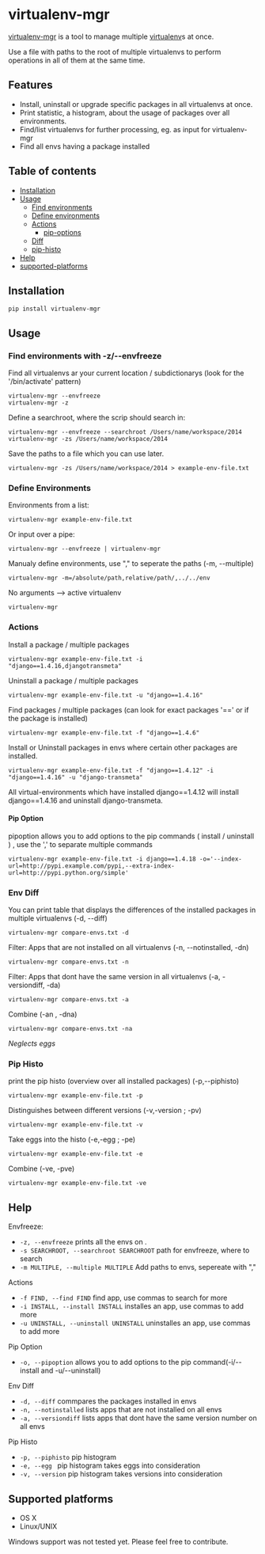 # virtualenv-mgr

[virtualenv-mgr](https://github.com/arteria/virtualenv-mgr) is a tool to manage multiple [virtualenv](http://www.virtualenv.org/)s at once.

Use a file with paths to the root of multiple virtualenvs to perform operations in all of them at the same time.

## Features

* Install, uninstall or upgrade specific packages in all virtualenvs at once.
* Print statistic, a histogram, about the usage of packages over all environments. 
* Find/list virtualenvs for further processing, eg. as input for virtualenv-mgr
* Find all envs having a package installed

## Table of contents

* [Installation](#installation)
* [Usage](#usage)
  * [Find environments](#find-environments-with--z--envfreeze)
  * [Define environments](#define-environments)
  * [Actions](#actions)
    * [pip-options](#pip-option)
  * [Diff](#env-diff)
  * [pip-histo](#pip-histo)
* [Help](#help)
* [supported-platforms](#supported-platforms)


## Installation 

    pip install virtualenv-mgr
 

## Usage

### Find environments with -z/--envfreeze

Find all virtualenvs ar your current location / subdictionarys (look for the '/bin/activate' pattern)

    virtualenv-mgr --envfreeze
    virtualenv-mgr -z
    
Define a searchroot, where the scrip should search in:

    virtualenv-mgr --envfreeze --searchroot /Users/name/workspace/2014
    virtualenv-mgr -zs /Users/name/workspace/2014
    
Save the paths to a file which you can use later.

    virtualenv-mgr -zs /Users/name/workspace/2014 > example-env-file.txt

### Define Environments

Environments from a list:

    virtualenv-mgr example-env-file.txt

Or input over a pipe:

    virtualenv-mgr --envfreeze | virtualenv-mgr

Manualy define environments, use "," to seperate the paths (-m, --multiple)

    virtualenv-mgr -m=/absolute/path,relative/path/,../../env

No arguments --> active virtualenv

    virtualenv-mgr
    
### Actions

Install a package / multiple packages

    virtualenv-mgr example-env-file.txt -i "django==1.4.16,djangotransmeta"
    
Uninstall a package / multiple packages
    
    virtualenv-mgr example-env-file.txt -u "django==1.4.16"
        
Find packages / multiple packages (can look for exact packages '==' or if the package is installed)

    virtualenv-mgr example-env-file.txt -f "django==1.4.6"
    
Install or Uninstall packages in envs where certain other packages are installed.

    virtualenv-mgr example-env-file.txt -f "django==1.4.12" -i "django==1.4.16" -u "django-transmeta"
    
All virtual-environments which have installed django==1.4.12 will install django==1.4.16 and uninstall django-transmeta.

#### Pip Option

pipoption allows you to add options to the pip commands ( install / uninstall ) , use the ',' to separate multiple commands

    virtualenv-mgr example-env-file.txt -i django==1.4.18 -o='--index-url=http://pypi.example.com/pypi,--extra-index-url=http://pypi.python.org/simple'


### Env Diff

You can print table that displays the differences of the installed packages in multiple virtualenvs (-d, --diff)

    virtualenv-mgr compare-envs.txt -d
    
Filter: Apps that are not installed on all virtualenvs (-n, --notinstalled, -dn)

    virtualenv-mgr compare-envs.txt -n
    
Filter: Apps that dont have the same version in all virtualenvs (-a, -versiondiff, -da)

    virtualenv-mgr compare-envs.txt -a
    
Combine (-an , -dna)

    virtualenv-mgr compare-envs.txt -na

*Neglects eggs*


### Pip Histo

print the pip histo (overview over all installed packages) (-p,--piphisto)

    virtualenv-mgr example-env-file.txt -p
    
Distinguishes between different versions (-v,-version ; -pv)

    virtualenv-mgr example-env-file.txt -v
    
Take eggs into the histo (-e,-egg ; -pe)

    virtualenv-mgr example-env-file.txt -e
    
Combine (-ve, -pve)

    virtualenv-mgr example-env-file.txt -ve
    
 
## Help 
 
Envfreeze:
*  `-z, --envfreeze`      prints all the envs on .
*  `-s SEARCHROOT, --searchroot SEARCHROOT` path for envfreeze, where to search
*  `-m MULTIPLE, --multiple MULTIPLE`  Add paths to envs, sepereate with ","

Actions
*  `-f FIND, --find FIND`  find app, use commas to search for more
*  `-i INSTALL, --install INSTALL` installes an app, use commas to add more
*  `-u UNINSTALL, --uninstall UNINSTALL` uninstalles an app, use commas to add more

Pip Option
* `-o, --pipoption`          allows you to add options to the pip command(-i/--install and -u/--uninstall) 

Env Diff
* `-d, --diff`           commpares the packages installed in envs
* `-n, --notinstalled`   lists apps that are not installed on all envs
* `-a, --versiondiff`    lists apps that dont have the same version number on all envs

Pip Histo
*  `-p, --piphisto`        pip histogram
*  `-e, --egg `            pip histogram takes eggs into consideration
*  `-v, --version`        pip histogram takes versions into consideration

 
## Supported platforms 

* OS X
* Linux/UNIX

Windows support was not tested yet.  Please feel free to contribute.
